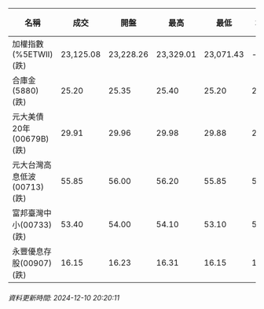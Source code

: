 | 名稱 | 成交 | 開盤 | 最高 | 最低 | 均價 | 成交金額(億) | 昨收 | 漲跌幅 | 漲跌 | 總量 | 昨量 | 振幅 |
| -------- | -------- | -------- | -------- |-------- | -------- | -------- |-------- |-------- |-------- | -------- | -------- |-------- |
|加權指數(%5ETWII) (跌)|23,125.08|23,228.26|23,329.01|23,071.43|-|3,435.89|23,273.25|0.64%|148.17|6,727,819|0|1.11%|
|合庫金(5880) (跌)|25.20|25.35|25.40|25.20|25.26|1.81|25.30|0.40%|0.10|7,151|6,708|0.79%|
|元大美債20年(00679B) (跌)|29.91|29.96|29.98|29.88|29.92|12.66|30.19|0.93%|0.28|42,295|58,346|0.33%|
|元大台灣高息低波(00713) (跌)|55.85|56.00|56.20|55.85|55.98|8.07|55.90|0.09%|0.05|14,415|12,587|0.63%|
|富邦臺灣中小(00733) (跌)|53.40|54.00|54.10|53.10|53.37|0.346|53.90|0.93%|0.50|649|942|1.86%|
|永豐優息存股(00907) (跌)|16.15|16.23|16.31|16.15|16.22|0.445|16.23|0.49%|0.08|2,743|6,303|0.99%|
###### 資料更新時間: 2024-12-10 20:20:11